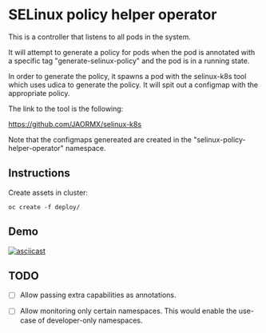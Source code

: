 SELinux policy helper operator
==============================

This is a controller that listens to all pods in the system.

It will attempt to generate a policy for pods when the pod is annotated with
a specific tag "generate-selinux-policy" and the pod is in a running
state.

In order to generate the policy, it spawns a pod with the selinux-k8s
tool which uses udica to generate the policy. It will spit out a
configmap with the appropriate policy.

The link to the tool is the following:

https://github.com/JAORMX/selinux-k8s

Note that the configmaps genereated are created in the
"selinux-policy-helper-operator" namespace.

Instructions
------------

Create assets in cluster:

```
oc create -f deploy/
```

Demo
----

[![asciicast](https://asciinema.org/a/RnjsiiQYRDiLcB8hbhKiIJF5B.svg)](https://asciinema.org/a/RnjsiiQYRDiLcB8hbhKiIJF5B)

TODO
----

- [ ] Allow passing extra capabilities as annotations.

- [ ] Allow monitoring only certain namespaces. This would enable the use-case
  of developer-only namespaces.
